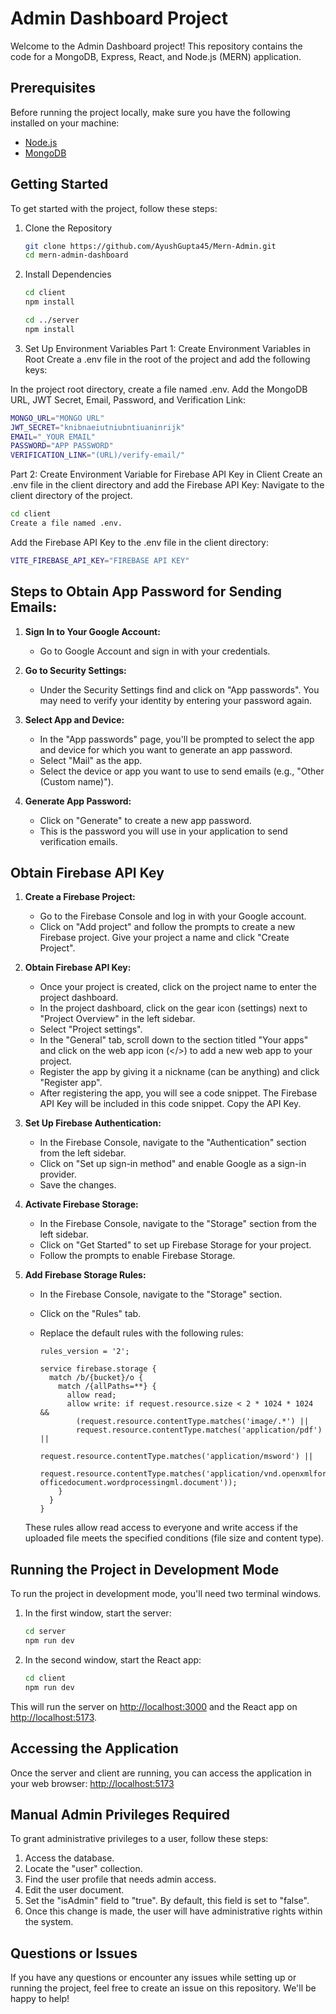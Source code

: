 # Admin Dashboard Project

Welcome to the Admin Dashboard project! This repository contains the code for a MongoDB, Express, React, and Node.js (MERN) application.

## Prerequisites

Before running the project locally, make sure you have the following installed on your machine:

- [Node.js](https://nodejs.org/)
- [MongoDB](https://www.mongodb.com/)

## Getting Started

To get started with the project, follow these steps:

1. Clone the Repository
   ```bash
   git clone https://github.com/AyushGupta45/Mern-Admin.git
   cd mern-admin-dashboard
   ```

2. Install Dependencies
   ```bash
   cd client
   npm install

   cd ../server
   npm install
   ```


3. Set Up Environment Variables
Part 1: Create Environment Variables in Root
Create a .env file in the root of the project and add the following keys:

In the project root directory, create a file named .env.
Add the MongoDB URL, JWT Secret, Email, Password, and Verification Link:

```bash
MONGO_URL="MONGO URL"
JWT_SECRET="knibnaeiutniubntiuaninrijk"
EMAIL="_YOUR EMAIL"
PASSWORD="APP PASSWORD"
VERIFICATION_LINK="(URL)/verify-email/"
```

Part 2: Create Environment Variable for Firebase API Key in Client
Create an .env file in the client directory and add the Firebase API Key:
Navigate to the client directory of the project.

```bash
cd client
Create a file named .env.
```

Add the Firebase API Key to the .env file in the client directory:

```BASH
VITE_FIREBASE_API_KEY="FIREBASE API KEY"
```

## Steps to Obtain App Password for Sending Emails:

1. **Sign In to Your Google Account:**
   - Go to Google Account and sign in with your credentials.

2. **Go to Security Settings:**
   - Under the Security Settings find and click on "App passwords". You may need to verify your identity by entering your password again.

3. **Select App and Device:**
   - In the "App passwords" page, you'll be prompted to select the app and device for which you want to generate an app password.
   - Select "Mail" as the app.
   - Select the device or app you want to use to send emails (e.g., "Other (Custom name)").

4. **Generate App Password:**
   - Click on "Generate" to create a new app password.
   - This is the password you will use in your application to send verification emails.

## Obtain Firebase API Key

1. **Create a Firebase Project:**
   - Go to the Firebase Console and log in with your Google account.
   - Click on "Add project" and follow the prompts to create a new Firebase project. Give your project a name and click "Create Project".

2. **Obtain Firebase API Key:**
   - Once your project is created, click on the project name to enter the project dashboard.
   - In the project dashboard, click on the gear icon (settings) next to "Project Overview" in the left sidebar.
   - Select "Project settings".
   - In the "General" tab, scroll down to the section titled "Your apps" and click on the web app icon (</>) to add a new web app to your project.
   - Register the app by giving it a nickname (can be anything) and click "Register app".
   - After registering the app, you will see a code snippet. The Firebase API Key will be included in this code snippet. Copy the API Key.

3. **Set Up Firebase Authentication:**
   - In the Firebase Console, navigate to the "Authentication" section from the left sidebar.
   - Click on "Set up sign-in method" and enable Google as a sign-in provider.
   - Save the changes.

4. **Activate Firebase Storage:**
   - In the Firebase Console, navigate to the "Storage" section from the left sidebar.
   - Click on "Get Started" to set up Firebase Storage for your project.
   - Follow the prompts to enable Firebase Storage.

5. **Add Firebase Storage Rules:**
   - In the Firebase Console, navigate to the "Storage" section.
   - Click on the "Rules" tab.
   - Replace the default rules with the following rules:

     ```firebase
     rules_version = '2';

     service firebase.storage {
       match /b/{bucket}/o {
         match /{allPaths=**} {
           allow read;
           allow write: if request.resource.size < 2 * 1024 * 1024 &&
             (request.resource.contentType.matches('image/.*') ||
             request.resource.contentType.matches('application/pdf') ||
             request.resource.contentType.matches('application/msword') ||
             request.resource.contentType.matches('application/vnd.openxmlformats-officedocument.wordprocessingml.document'));
         }
       }
     }
     ```

   These rules allow read access to everyone and write access if the uploaded file meets the specified conditions (file size and content type).

## Running the Project in Development Mode

To run the project in development mode, you'll need two terminal windows.

1. In the first window, start the server:
   ```bash
   cd server
   npm run dev
   ```

2. In the second window, start the React app:
   ```bash
   cd client
   npm run dev
   ```

This will run the server on [http://localhost:3000](http://localhost:3000) and the React app on [http://localhost:5173](http://localhost:5173).

## Accessing the Application

Once the server and client are running, you can access the application in your web browser: [http://localhost:5173](http://localhost:5173)

## Manual Admin Privileges Required

To grant administrative privileges to a user, follow these steps:

1. Access the database.
2. Locate the "user" collection.
3. Find the user profile that needs admin access.
4. Edit the user document.
5. Set the "isAdmin" field to "true". By default, this field is set to "false".
6. Once this change is made, the user will have administrative rights within the system.

## Questions or Issues

If you have any questions or encounter any issues while setting up or running the project, feel free to create an issue on this repository. We'll be happy to help!
